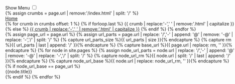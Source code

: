 <html lang="en"><head>
	<meta charset="UTF-8">
	<title>CSS Only Navigation Menu</title>
	<meta name="viewport" content="width=device-width, initial-scale=1">
	<style>/*Strip the ul of padding and list styling*/
ul {
	list-style-type:none;
	margin:0;
	padding:0;
	position: absolute;
}

/*Create a horizontal list with spacing*/
li {
	display:inline-block;
	float: left;
	margin-right: 1px;
}

/*Style for menu links*/
li a {
	display:block;
	min-width:140px;
	height: 50px;
	text-align: center;
	line-height: 50px;
	font-family: "Helvetica Neue", Helvetica, Arial, sans-serif;
	color: #fff;
	background: #2f3036;
	text-decoration: none;
}

/*Hover state for top level links*/
li:hover a {
	background: #19c589;
}

/*Style for dropdown links*/
li:hover ul a {
	background: #f3f3f3;
	color: #2f3036;
	height: 40px;
	line-height: 40px;
}

/*Hover state for dropdown links*/
li:hover ul a:hover {
	background: #19c589;
	color: #fff;
}

/*Hide dropdown links until they are needed*/
li ul {
	display: none;
}

/*Make dropdown links vertical*/
li ul li {
	display: block;
	float: none;
}

/*Prevent text wrapping*/
li ul li a {
	width: auto;
	min-width: 100px;
	padding: 0 20px;
}

/*Display the dropdown on hover*/
ul li a:hover + .hidden, .hidden:hover {
	display: block;
}

/*Style 'show menu' label button and hide it by default*/
.show-menu {
	font-family: "Helvetica Neue", Helvetica, Arial, sans-serif;
	text-decoration: none;
	color: #fff;
	background: #19c589;
	text-align: center;
	padding: 10px 0;
	display: none;
}

/*Hide checkbox*/
input[type=checkbox]{
    display: none;
    -webkit-appearance: none;
}

/*Show menu when invisible checkbox is checked*/
input[type=checkbox]:checked ~ #menu{
    display: block;
}


/*Responsive Styles*/

@media screen and (max-width : 760px){
	/*Make dropdown links appear inline*/
	ul {
		position: static;
		display: none;
	}
	/*Create vertical spacing*/
	li {
		margin-bottom: 1px;
	}
	/*Make all menu links full width*/
	ul li, li a {
		width: 100%;
	}
	/*Display 'show menu' link*/
	.show-menu {
		display:block;
	}
}</style>
</head>


<body>
<label for="show-menu" class="show-menu">Show Menu</label>
<input type="checkbox" id="show-menu" role="button">
<ul id="menu">
{% assign crumbs = page.url | remove:'/index.html' | split: '/' %}
<li><a href="/">Home</a></li>
<li>
{% for crumb in crumbs offset: 1 %}
{% if forloop.last %}
<a>{{ crumb | replace:'-',' ' | remove:'.html' | capitalize }}</a>
{% else %}
<a href="{% assign crumb_limit = forloop.index | plus: 1 %}{% for crumb in crumbs limit: crumb_limit %}{{ crumb | append: '/' }}{% endfor %}">{{ crumb | replace:'-',' ' | remove:'.html' | capitalize }}</a>
{% endif %}
{% endfor %}
<ul class="hidden">
{% assign page_url = page.url %}
{% assign url_parts = page.url | replace: '/','-' | append: '@' | remove: '-@' | replace: '-','/' | split: '/' %}
{% capture url_parts_size %}{{ url_parts | size }}{% endcapture %}
{% capture rm %}{{ url_parts | last | append: '/' }}{% endcapture %}
{% capture base_url %}{{ page.url | replace: rm, '' }}{% endcapture %}
{% for node in site.pages %}
{% assign node_url_parts = node.url | replace: '/','-' | append: '@' | remove: '-@' | replace: '-','/' | split: '/' %}
{% capture node_url_rm %}{{ node.url | split: '/' | last | append: '/' }}{% endcapture %}
{% capture node_url_base %}{{ node.url | replace: node_url_rm, '' }}{% endcapture %}
{% if node_url_base == page_url %}<li><ahref="{{node.url}}">{{node.title}}</a></li>{% endif %}
{% endfor %}
</ul>
</ul>
</body>
</html>
